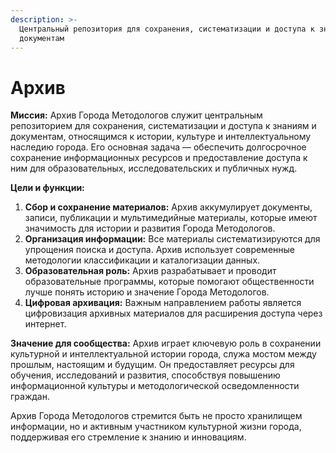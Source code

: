 ```yaml
---
description: >-
  Центральный репозитория для сохранения, систематизации и доступа к знаниям и
  документам
---
```


# Архив

**Миссия:** Архив Города Методологов служит центральным репозиторием для сохранения, систематизации и доступа к знаниям и документам, относящимся к истории, культуре и интеллектуальному наследию города. Его основная задача — обеспечить долгосрочное сохранение информационных ресурсов и предоставление доступа к ним для образовательных, исследовательских и публичных нужд.

**Цели и функции:**

1. **Сбор и сохранение материалов:** Архив аккумулирует документы, записи, публикации и мультимедийные материалы, которые имеют значимость для истории и развития Города Методологов.
2. **Организация информации:** Все материалы систематизируются для упрощения поиска и доступа. Архив использует современные методологии классификации и каталогизации данных.
3. **Образовательная роль:** Архив разрабатывает и проводит образовательные программы, которые помогают общественности лучше понять историю и значение Города Методологов.
4. **Цифровая архивация:** Важным направлением работы является цифровизация архивных материалов для расширения доступа через интернет.

**Значение для сообщества:** Архив играет ключевую роль в сохранении культурной и интеллектуальной истории города, служа мостом между прошлым, настоящим и будущим. Он предоставляет ресурсы для обучения, исследований и развития, способствуя повышению информационной культуры и методологической осведомленности граждан.

Архив Города Методологов стремится быть не просто хранилищем информации, но и активным участником культурной жизни города, поддерживая его стремление к знанию и инновациям.
